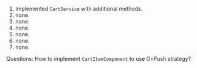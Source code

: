 1. Implemented `CartService` with additional methods.
2. none. 
3. none.
4. none.
5. none.
6. none.
7. none.

Questions:
How to implement `CartItemComponent` to use OnPush strategy?
